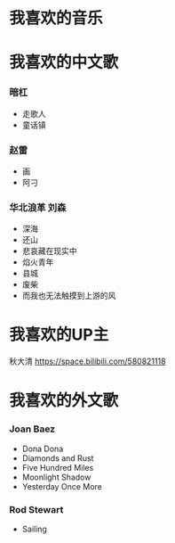 # 我喜欢的音乐

# 我喜欢的中文歌

### 暗杠
* 走歌人
* 童话镇

### 赵雷
* 画
* 阿刁

### 华北浪革 刘森
* 深海
* 还山
* 悲哀藏在现实中
* 焰火青年
* 县城
* 废柴
* 而我也无法触摸到上游的风

# 我喜欢的UP主
秋大清
https://space.bilibili.com/580821118 


# 我喜欢的外文歌

### Joan Baez
* Dona Dona
* Diamonds and Rust
* Five Hundred Miles
* Moonlight Shadow
* Yesterday Once More

### Rod Stewart
* Sailing




